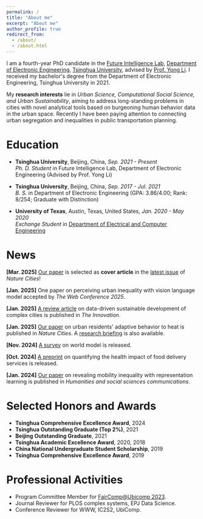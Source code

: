 ```yaml
---
permalink: /
title: "About me"
excerpt: "About me"
author_profile: true
redirect_from: 
  - /about/
  - /about.html
---
```


I am a fourth-year PhD candidate in the [Future Intelligence Lab](http://fi.ee.tsinghua.edu.cn/), [Department of Electronic Engineering](https://www.ee.tsinghua.edu.cn/en/), [Tsinghua University](https://www.tsinghua.edu.cn/en/), advised by [Prof. Yong Li](http://fi.ee.tsinghua.edu.cn/~liyong/). I received my bachelor's degree from the Department of Electronic Engineering, Tsinghua University in 2021.

My **research interests** lie in *Urban Science, Computational Social Science, and Urban Sustainability*, aiming to address long-standing problems in cities with novel analytical tools based on burgeoning human behavior data in the urban space. Recently I have been paying attention to connecting urban segregation and inequalities in public transportation planning.

# Education
- **Tsinghua University**, Beijing, China, *Sep. 2021 - Present* <br>
  *Ph. D. Student* in Future Intelligence Lab, Department of Electronic Engineering (Advised by Prof. Yong Li)

- **Tsinghua University**, Beijing, China, *Sep. 2017 - Jul. 2021* <br>
  *B. S.* in Department of Electronic Engineering (GPA: 3.86/4.00; Rank: 8/254; Graduate with Distinction)
  
- **University of Texas**, Austin, Texas, United States, *Jan. 2020 - May 2020* <br>
  *Exchange Student* in [Department of Electrical and Computer Engineering](https://www.ece.utexas.edu/)

<!-- # Research Experience
- **Tsinghua University**, Beijing, China, *Mar. 2019 - Present* <br>
  *Ph. D. Student & Research Assistant*, with Prof. Yong Li in Future Intelligence Lab.

- **Yunqi Academy of of Engineering**, Hangzhou, China, *Jul. 2022 - Sep. 2022* <br>
  *Research Assistant*, with Prof. [Jessie Zhenhui Li](https://faculty.ist.psu.edu/jessieli/Site/index.html) in CityBrain.org.

- **Meituan-Dianping Inc.**, Beijing, China *Jul. 2020 - Jul. 2023* <br>
  *Research Intern*, in Knowledge Graph Team.
 -->

# News
**[Mar. 2025]** [Our paper](https://www.nature.com/articles/s44284-024-00172-z) is selected as **cover article** in the [latest issue](https://www.nature.com/natcities/volumes/2/issues/2) of _Nature Cities_!

**[Jan. 2025]** One paper on perceiving urban inequality with vision language model accepted by _The Web Conference 2025_.

**[Jan. 2025]** [A review article](https://www.cell.com/the-innovation/fulltext/S2666-6758(24)00213-3) on data-driven sustainable development of complex cities is published in _The Innovation_.

**[Jan. 2025]** [Our paper](https://www.nature.com/articles/s44284-024-00172-z) on urban residents' adaptive behavior to heat is published in _Nature Cities_. A [research briefing](https://www.nature.com/articles/s44284-024-00193-8) is also available.

**[Nov. 2024]** [A survey](https://arxiv.org/abs/2411.14499) on world model is released.

**[Oct. 2024]** [A preprint](https://arxiv.org/abs/2409.16601) on quantifying the health impact of food delivery services is released.

**[Jan. 2024]** [Our paper](https://www.nature.com/articles/s41599-023-02570-5) on revealing mobility inequality with representation learning is published in _Humanities and social sciences communications_.

 
# Selected Honors and Awards

- **Tsinghua Comprehensive Excellence Award**, 2024 <br>
- **Tsinghua Outstanding Graduate (Top 2%)**, 2021 <br>
- **Beijing Outstanding Graduate**, 2021 <br>
- **Tsinghua Academic Excellence Award**, 2020, 2018 <br>
- **China National Undergraduate Student Scholarship**, 2019 <br>
- **Tsinghua Comprehensive Excellence Award**, 2019 <br>

# Professional Activities

- Program Committee Member for [FairComp@Ubicomp 2023](https://faircomp-workshop.github.io/2023/committee.html).
- Journal Reviewer for PLOS complex systems, EPJ Data Science.
- Conference Reviewer for WWW, IC2S2, UbiComp.
